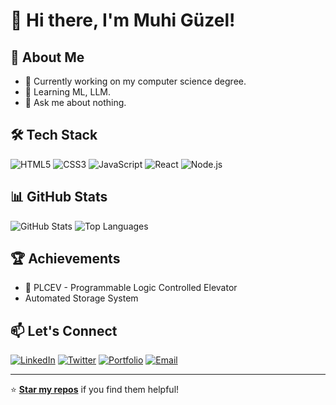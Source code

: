 # 👋 Hi there, I'm Muhi Güzel! 

## 🚀 About Me

- 🔭 Currently working on my computer science degree.
- 🌱 Learning ML, LLM.
- 💬 Ask me about nothing.


## 🛠️ Tech Stack
![HTML5](https://img.shields.io/badge/html5-%23E34F26.svg?style=for-the-badge&logo=html5&logoColor=white)
![CSS3](https://img.shields.io/badge/css3-%231572B6.svg?style=for-the-badge&logo=css3&logoColor=white)
![JavaScript](https://img.shields.io/badge/javascript-%23323330.svg?style=for-the-badge&logo=javascript&logoColor=%23F7DF1E)
![React](https://img.shields.io/badge/react-%2361DAFB.svg?style=for-the-badge&logo=react&logoColor=black)
![Node.js](https://img.shields.io/badge/node.js-%2343853D.svg?style=for-the-badge&logo=node.js&logoColor=white)

## 📊 GitHub Stats
![GitHub Stats](https://github-readme-stats.vercel.app/api?username=muhiguezel&show_icons=true&theme=radical)
![Top Languages](https://github-readme-stats.vercel.app/api/top-langs/?username=muhiguezel&layout=compact&theme=radical)

## 🏆 Achievements
- 🚀 PLCEV - Programmable Logic Controlled Elevator
- Automated Storage System


## 📫 Let's Connect
[![LinkedIn](https://img.shields.io/badge/-LinkedIn-blue?style=for-the-badge&logo=linkedin&logoColor=white)](https://linkedin.com/in/yourprofile)
[![Twitter](https://img.shields.io/badge/-Twitter-1DA1F2?style=for-the-badge&logo=twitter&logoColor=white)](https://twitter.com/yourhandle)
[![Portfolio](https://img.shields.io/badge/-Portfolio-black?style=for-the-badge&logo=web&logoColor=white)](https://yourportfolio.com)
[![Email](https://img.shields.io/badge/-Email-D14836?style=for-the-badge&logo=gmail&logoColor=white)](mailto:youremail@example.com)

---

⭐️ **[Star my repos](https://github.com/your-username?tab=repositories)** if you find them helpful!
